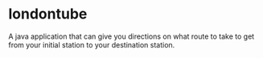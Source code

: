 # londontube
A java application that can give you directions on what route to take to get from your initial station to your destination station.
